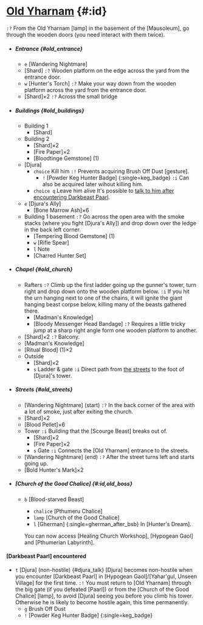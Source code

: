 # [Old Yharnam](@) {#:id}
`:?` From the Old Yharnam [lamp] in the basement of the [Mausoleum], go through the wooden doors (you need interact with them twice).

  - ##### Entrance {#old_entrance}
    + `e` [Wandering Nightmare]
    + [Shard]
      `:?` Wooden platform on the edge across the yard from the entrance door.
    + `w` [Hunter's Torch]
      `:?` Make your way down from the wooden platform across the yard from the entrance door.
    - [Shard]×2
      `:?` Across the small bridge
    
  - ##### Buildings {#old_buildings}
    - Building 1
      + [Shard]
    - Building 2
      + [Shard]×2
      + [Fire Paper]×2
      + [Bloodtinge Gemstone] (1)
    - [Djura]
      + `choice` Kill him
        `:!` Prevents acquiring Brush Off Dust [gesture].
        + `!` [Powder Keg Hunter Badge] {:single=keg_badge}
          `:i` Can also be acquired later wihout killing him.
      + `choice q` Leave him alive
        It's possible to [talk to him after encountering Darkbeast Paarl](djura_talk).
    + `e` [Djura's Ally]
      + [Bone Marrow Ash]×6
    - Building 1 basement
      `:?` Go across the open area with the smoke stacks (where you fight [Djura's Ally]) and drop down over the ledge in the back left corner.
      + [Tempering Blood Gemstone] (1)
      + `w` [Rifle Spear]
      + `l` Note
      + [Charred Hunter Set]

  - ##### Chapel {#old_church}
    - Rafters
      `:?` Climb up the first ladder going up the gunner's tower, turn right and drop down onto the wooden platform below.
      `:i` If you hit the urn hanging next to one of the chains, it will ignite the giant hanging beast corpse below, killing many of the beasts gathered there.
      + [Madman's Knowledge]
      + [Bloody Messenger Head Bandage]
        `:?` Requires a little tricky jump at a sharp right angle form one wooden platform to another.
    + [Shard]×2
      `:?` Balcony.
    + [Madman's Knowledge]
    + [Ritual Blood] (1)×2
    - Outside
      + [Shard]×2
      + `s` Ladder & gate
        `:i` Direct path from [the streets](old_streets) to the foot of [Djura]'s tower.

  - ##### Streets {#old_streets}
    + [Wandering Nightmare] (start)
      `:?` In the back corner of the area with a lot of smoke, just after exiting the church.
    + [Shard]×2
    + [Blood Pellet]×6
    - Tower
      `:i` Building that the [Scourge Beast] breaks out of.
      + [Shard]×2
      + [Fire Paper]×2
      + `s` Gate
        `:i` Connects the [Old Yharnam] entrance to the streets.
    + [Wandering Nightmare] (end)
      `:?` After the street turns left and starts going up.
    + [Bold Hunter's Mark]×2

  - ##### [Church of the Good Chalice] {#:id,old_boss}
    + `b` [Blood-starved Beast]
      - `chalice` [Pthumeru Chalice]
      + `lamp` [Church of the Good Chalice]
      + `l` [Gherman] {:single=gherman_after_bsb}
        In [Hunter's Dream].

      You can now access [Healing Church Workshop], [Hypogean Gaol] and [Pthumerian Labyrinth].

  #### [Darkbeast Paarl] encountered
  + `t` [Djura] (non-hostile) {#djura_talk}
    [Djura] becomes non-hostile when you encounter [Darkbeast Paarl] in [Hypogean Gaol]/[Yahar'gul, Unseen Village] for the first time.
    `:!` You must return to [Old Yharnam] through the big gate (if you defeated [Paarl]) or from the [Church of the Good Chalice] [lamp], to avoid [Djura] seeing you before you climb his tower. Otherwise he is likely to become hostile again, this time permanently.
    - `g` Brush Off Dust
    - `!` [Powder Keg Hunter Badge] {:single=keg_badge}